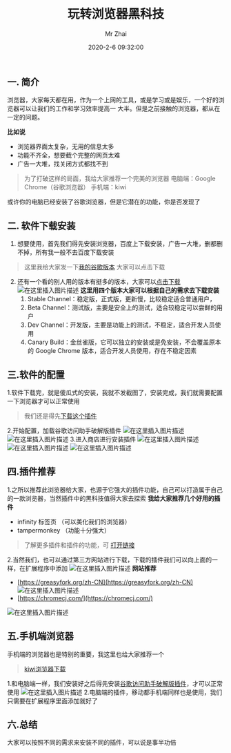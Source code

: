 ﻿---
title: 玩转浏览器黑科技
author: Mr Zhai
avatar: https://cdn.jsdelivr.net/gh/zfq0620/PicGo/img/DestCropImage.png
authorLink: https://zfq0620.gitee.io/ 
authorAbout: 学习中... 
authorDesc: 学习中...
categories: 资源
date: 2020-2-6 09:32:00
comments: true
tags: 
 - 软件应用

keywords: 浏览器的使用
description: 浏览器的使用
photos: https://img.zcool.cn/community/01bb9357ec9490a84a0e282b9a6131.jpg@1280w_1l_2o_100sh.jpg
---


## 一. 简介
浏览器，大家每天都在用，作为一个上网的工具，或是学习或是娱乐，一个好的浏览器可以让我们的工作和学习效率提高一
大半。但是之前接触的浏览器，都从在一定的问题。

**比如说**

- 浏览器界面太复杂，无用的信息太多
- 功能不齐全，想要截个完整的网页太难
- 广告一大堆，找关闭方式都找不到

>为了打破这样的局面，我给大家推荐一个完美的浏览器
>电脑端：Google Chrome（谷歌浏览器）
>手机端：kiwi 

或许你的电脑已经安装了谷歌浏览器，但是它潜在的功能，你是否发现了

## 二. 软件下载安装
1. 想要使用，首先我们得先安装浏览器，百度上下载安装，广告一大堆，删都删不掉，所有我一般不去百度下载安装
>这里我给大家发一下[我的谷歌版本](https://www.lanzous.com/ia1lsch) 大家可以点击下载

2. 还有一个看的别人用的版本有挺多的版本，大家可以[点击下载](https://tools.shuax.com/chrome)
	![在这里插入图片描述](https://img-blog.csdnimg.cn/20200308113556840.png?x-oss-process=image/watermark,type_ZmFuZ3poZW5naGVpdGk,shadow_10,text_aHR0cHM6Ly9ibG9nLmNzZG4ubmV0L3dlaXhpbl80NTYzMTczOA==,size_16,color_FFFFFF,t_70)
	**这里用四个版本大家可以根据自己的需求去下载安装**
	1. Stable Channel：稳定版，正式版，更新慢，比较稳定适合普通用户，
	2. Beta Channel：测试版，主要是安全上的测试，适合较稳定可以尝鲜的用户
	3. Dev Channel：开发版，主要是功能上的测试，不稳定，适合开发人员使用
	4. Canary Build：金丝雀版，它可以独立的安装或是免安装，不会覆盖原本的 Google Chrome 版本，适合开发人员使用，存在不稳定因素
	

## 三.软件的配置
1.软件下载完，就是傻瓜式的安装，我就不发截图了，安装完成，我们就需要配置一下浏览器才可以正常使用
>我们还是得先[下载这个插件](https://www.lanzous.com/ia1m2fa)

2.开始配置，加载谷歌访问助手破解版插件
![在这里插入图片描述](https://img-blog.csdnimg.cn/20200308120013191.png?x-oss-process=image/watermark,type_ZmFuZ3poZW5naGVpdGk,shadow_10,text_aHR0cHM6Ly9ibG9nLmNzZG4ubmV0L3dlaXhpbl80NTYzMTczOA==,size_16,color_FFFFFF,t_70)
![在这里插入图片描述](https://img-blog.csdnimg.cn/20200308120603493.png?x-oss-process=image/watermark,type_ZmFuZ3poZW5naGVpdGk,shadow_10,text_aHR0cHM6Ly9ibG9nLmNzZG4ubmV0L3dlaXhpbl80NTYzMTczOA==,size_16,color_FFFFFF,t_70)
3.进入商店进行安装插件
![在这里插入图片描述](https://img-blog.csdnimg.cn/2020030812083237.png?x-oss-process=image/watermark,type_ZmFuZ3poZW5naGVpdGk,shadow_10,text_aHR0cHM6Ly9ibG9nLmNzZG4ubmV0L3dlaXhpbl80NTYzMTczOA==,size_16,color_FFFFFF,t_70)
![在这里插入图片描述](https://img-blog.csdnimg.cn/20200308120921499.png?x-oss-process=image/watermark,type_ZmFuZ3poZW5naGVpdGk,shadow_10,text_aHR0cHM6Ly9ibG9nLmNzZG4ubmV0L3dlaXhpbl80NTYzMTczOA==,size_16,color_FFFFFF,t_70)
![在这里插入图片描述](https://img-blog.csdnimg.cn/20200308121050189.png?x-oss-process=image/watermark,type_ZmFuZ3poZW5naGVpdGk,shadow_10,text_aHR0cHM6Ly9ibG9nLmNzZG4ubmV0L3dlaXhpbl80NTYzMTczOA==,size_16,color_FFFFFF,t_70)
## 四.插件推荐
1.之所以推荐此浏览器给大家，也源于它强大的插件功能，自己可以打造属于自己的一款浏览器，当然插件中的黑科技值得大家去探索
**我给大家推荐几个好用的插件**

- infinity 标签页   （可以美化我们的浏览器）
- tampermonkey （功能十分强大）
>了解更多插件和插件的功能，可 [打开链接](https://www.zhihu.com/answer/693396771)

2.当然我们，也可以通过第三方网站进行下载，下载的插件我们可以向上面的一样，在扩展程序中添加
![在这里插入图片描述](https://img-blog.csdnimg.cn/20200308122234371.png?x-oss-process=image/watermark,type_ZmFuZ3poZW5naGVpdGk,shadow_10,text_aHR0cHM6Ly9ibG9nLmNzZG4ubmV0L3dlaXhpbl80NTYzMTczOA==,size_16,color_FFFFFF,t_70)
**网站推荐**

- [https://greasyfork.org/zh-CN](https://greasyfork.org/zh-CN)
![在这里插入图片描述](https://img-blog.csdnimg.cn/20200308122433167.png?x-oss-process=image/watermark,type_ZmFuZ3poZW5naGVpdGk,shadow_10,text_aHR0cHM6Ly9ibG9nLmNzZG4ubmV0L3dlaXhpbl80NTYzMTczOA==,size_16,color_FFFFFF,t_70)
- [https://chromecj.com/](https://chromecj.com/)

![在这里插入图片描述](https://img-blog.csdnimg.cn/20200308122700624.png?x-oss-process=image/watermark,type_ZmFuZ3poZW5naGVpdGk,shadow_10,text_aHR0cHM6Ly9ibG9nLmNzZG4ubmV0L3dlaXhpbl80NTYzMTczOA==,size_16,color_FFFFFF,t_70)

 
 ## 五.手机端浏览器
 手机端的浏览器也是特别的重要，我这里也给大家推荐一个
 > [kiwi浏览器下载](https://www.lanzous.com/ia1lzeb)
 
 1.和电脑端一样，我们安装好之后得先安装[谷歌访问助手破解版插件](https://www.lanzous.com/ia1m2fa)，才可以正常使用
 ![在这里插入图片描述](https://img-blog.csdnimg.cn/20200308123619635.png?x-oss-process=image/watermark,type_ZmFuZ3poZW5naGVpdGk,shadow_10,text_aHR0cHM6Ly9ibG9nLmNzZG4ubmV0L3dlaXhpbl80NTYzMTczOA==,size_16,color_FFFFFF,t_70)
2.电脑端的插件，移动都手机端同样也是使用，我们只需要在扩展程序里面添加就好了

## 六.总结
大家可以按照不同的需求来安装不同的插件，可以说是事半功倍


